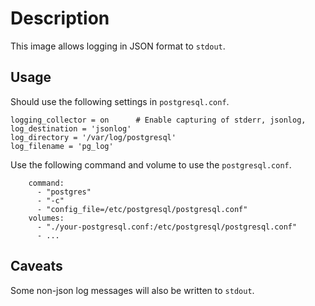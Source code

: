 # Description

This image allows logging in JSON format to `stdout`.

## Usage

Should use the following settings in `postgresql.conf`.

```
logging_collector = on		# Enable capturing of stderr, jsonlog,
log_destination = 'jsonlog'
log_directory = '/var/log/postgresql'
log_filename = 'pg_log'
```

Use the following command and volume to use the `postgresql.conf`.
```
    command:
      - "postgres"
      - "-c"
      - "config_file=/etc/postgresql/postgresql.conf"
    volumes:
      - "./your-postgresql.conf:/etc/postgresql/postgresql.conf"
      - ...
```

## Caveats
Some non-json log messages will also be written to `stdout`.